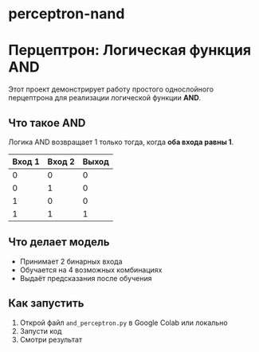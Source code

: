 # perceptron-nand
# Перцептрон: Логическая функция AND

Этот проект демонстрирует работу простого однослойного перцептрона для реализации логической функции **AND**.

## Что такое AND

Логика AND возвращает 1 только тогда, когда **оба входа равны 1**.

| Вход 1 | Вход 2 | Выход |
|--------|--------|--------|
|   0    |   0    |   0    |
|   0    |   1    |   0    |
|   1    |   0    |   0    |
|   1    |   1    |   1    |

## Что делает модель

- Принимает 2 бинарных входа
- Обучается на 4 возможных комбинациях
- Выдаёт предсказания после обучения

## Как запустить

1. Открой файл `and_perceptron.py` в Google Colab или локально
2. Запусти код
3. Смотри результат
